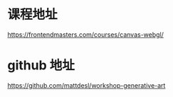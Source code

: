 # 课程地址

https://frontendmasters.com/courses/canvas-webgl/

# github 地址

https://github.com/mattdesl/workshop-generative-art
